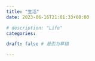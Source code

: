 ```yaml
---
title: "生活"
date: 2023-06-16T21:01:33+08:00

# description: "Life"
categories:

draft: false # 是否为草稿 

---
```


